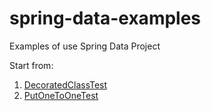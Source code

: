 # spring-data-examples
Examples of use Spring Data Project

Start from:
1. [DecoratedClassTest]
2. [PutOneToOneTest]

[PutOneToOneTest]: https://github.com/stolbovd/spring-data-examples/blob/master/src/test/java/ru/inkontext/rest/PutOneToOneTest.java
[DecoratedClassTest]: https://github.com/stolbovd/spring-data-examples/blob/master/src/test/java/ru/inkontext/rest/DecoratedClassTest.java 
